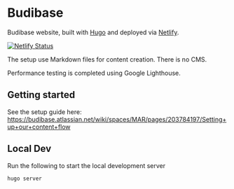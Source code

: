 # Budibase
Budibase website, built with [Hugo](https://gohugo.io/) and deployed via [Netlify](https://www.netlify.com/).

[![Netlify Status](https://api.netlify.com/api/v1/badges/82d1de9f-c7e4-4c4b-83ca-816c90c66f17/deploy-status)](https://app.netlify.com/sites/budibase/deploys)

The setup use Markdown files for content creation. There is no CMS.

Performance testing is completed using Google Lighthouse.

## Getting started

See the setup guide here:
https://budibase.atlassian.net/wiki/spaces/MAR/pages/203784197/Setting+up+our+content+flow

## Local Dev

Run the following to start the local development server
```bash
hugo server
```